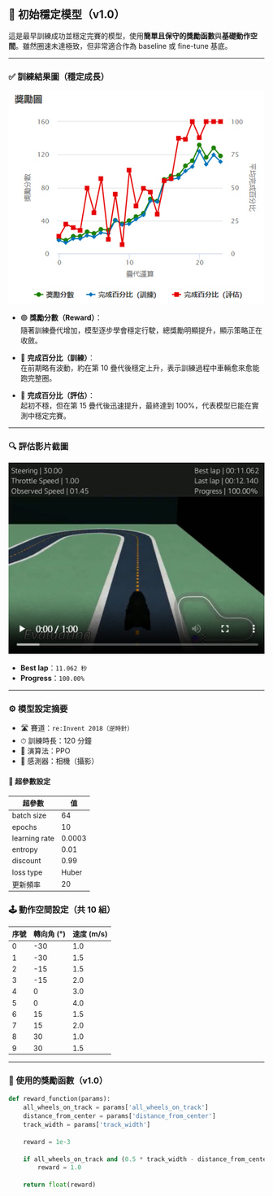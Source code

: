## 🧪 初始穩定模型（v1.0）

這是最早訓練成功並穩定完賽的模型，使用**簡單且保守的獎勵函數**與**基礎動作空間**。雖然圈速未達極致，但非常適合作為 baseline 或 fine-tune 基底。

---

### ✅ 訓練結果圖（穩定成長）

![初始訓練結果圖](images/training_v1.0.png)

- 🟢 **獎勵分數（Reward）**：  
  隨著訓練疊代增加，模型逐步學會穩定行駛，總獎勵明顯提升，顯示策略正在收斂。

- 🔵 **完成百分比（訓練）**：  
  在前期略有波動，約在第 10 疊代後穩定上升，表示訓練過程中車輛愈來愈能跑完整圈。

- 🔴 **完成百分比（評估）**：  
  起初不穩，但在第 15 疊代後迅速提升，最終達到 100%，代表模型已能在實測中穩定完賽。

---

### 🔍 評估影片截圖

![初始模型影片](images/eval_v1.0.png)

- **Best lap**：`11.062 秒`
- **Progress**：`100.00%`

---

### ⚙️ 模型設定摘要

- 🛣 賽道：`re:Invent 2018（逆時針）`
- ⏱ 訓練時長：120 分鐘
- 🤖 演算法：PPO
- 🎥 感測器：相機（攝影）

#### 🧮 超參數設定

| 超參數         | 值         |
|----------------|------------|
| batch size     | 64         |
| epochs         | 10         |
| learning rate  | 0.0003     |
| entropy        | 0.01       |
| discount       | 0.99       |
| loss type      | Huber      |
| 更新頻率        | 20         |

### 🕹 動作空間設定（共 10 組）

| 序號 | 轉向角 (°) | 速度 (m/s) |
|------|------------|------------|
| 0    | -30        | 1.0        |
| 1    | -30        | 1.5        |
| 2    | -15        | 1.5        |
| 3    | -15        | 2.0        |
| 4    | 0          | 3.0        |
| 5    | 0          | 4.0        |
| 6    | 15         | 1.5        |
| 7    | 15         | 2.0        |
| 8    | 30         | 1.0        |
| 9    | 30         | 1.5        |


---

### 🧠 使用的獎勵函數（v1.0）

```python
def reward_function(params):
    all_wheels_on_track = params['all_wheels_on_track']
    distance_from_center = params['distance_from_center']
    track_width = params['track_width']

    reward = 1e-3

    if all_wheels_on_track and (0.5 * track_width - distance_from_center) >= 0.05:
        reward = 1.0

    return float(reward)

